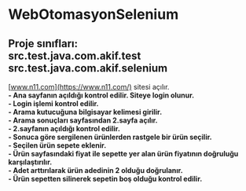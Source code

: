 # WebOtomasyonSelenium

## Proje sınıfları: <br> src.test.java.com.akif.test <br> src.test.java.com.akif.selenium

 [www.n11.com](https://www.n11.com/) sitesi açılır.<br>
**- Ana sayfanın açıldığı kontrol edilir. Siteye login olunur.** <br>
**- Login işlemi kontrol edilir.** <br>
**- Arama kutucuğuna bilgisayar kelimesi girilir.** <br>
**- Arama sonuçları sayfasından 2.sayfa açılır.** <br>
**- 2.sayfanın açıldığı kontrol edilir.** <br>
**- Sonuca göre sergilenen ürünlerden rastgele bir ürün seçilir.** <br>
**- Seçilen ürün sepete eklenir.** <br>
**- Ürün sayfasındaki fiyat ile sepette yer alan ürün fiyatının doğruluğu karşılaştırılır.** <br>
**- Adet arttırılarak ürün adedinin 2 olduğu doğrulanır.** <br>
**- Ürün sepetten silinerek sepetin boş olduğu kontrol edilir.** <br>
